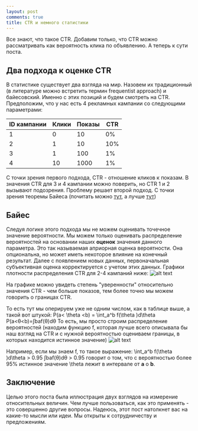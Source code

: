 ```yaml
---
layout: post
comments: true
title: CTR и немного статистики
---
```


Все знают, что такое  CTR. Добавим только, что CTR можно рассматривать как вероятность клика по объявлению.
А теперь к сути поста.


## Два подхода к оценке CTR


В статистике существует два взгляда на мир. Назовем их традиционный (в литературе можно встретить термин frequentist approach) и байесовский. Именно с этих позиций и будем смотреть на CTR. Предположим, что у нас есть 4 рекламных кампании со следующими параметрами:


ID кампании | Клики | Показы | CTR 
--- | --- | --- | --- 
1 | 0 | 10 | 0%
2 | 1 | 10 | 10% 
3 | 1 | 100 | 1% 
4 | 10 | 1000 | 1%


С точки зрения первого подхода, CTR  - отношение кликов к показам. В значения CTR для 3 и 4 кампании можно поверить, но CTR 1 и 2 вызывают подозрения. Проблему решает второй подход. С точки зрения теоремы Байеса (почитать можно [тут], а лучше [тут]) 

## Байес

Следуя логике этого подхода мы не можем оценивать точечное значение вероятности. Мы можем только оценивать распределение вероятностей на основании наших **оценок** значения данного параметра. Это так называемая априорная оценка вероятности. Она опциональна, но может иметь некоторое влияние на конечный результат. Далее с появлением новых данных, первоначальная субъективная оценка корректируется с учетом этих данных. Графики плотности распределения CTR для 2-4 кампаний ниже:
![alt text][logo1]


На графике можно увидеть степень "уверенности" относительно значения CTR - чем больше показов, тем более точно мы можем говорить о границах CTR. 

То есть тут мы оперируем уже не одним числом, как в таблице выше, а такой вот штукой:
P(a< \theta <b) =  \int_a^b f(\theta )d\theta   P(a<θ<b)=∫baf(θ)dθ
То есть, мы просто строим распределение вероятностей (находим функцию f, которая лучше всего описывала бы наш взгляд на CTR и с нужной вероятностью оцениваем границы, в которых находится истинное значение)
![alt text][logo2]

Например, если мы знаем f, то такое выражение:
\int_a^b f(\theta )d\theta > 0.95   ∫baf(θ)dθ > 0.95
говорит о том, что с вероятностью более 95% истинное значение \theta лежит в интервале от **a** о **b**.


## Заключение

Целью этого поста была иллюстрация двух взглядов на измерение относительных величин. Чем лучше пользоваться, как это применять - это совершенно другие вопросы. 
Надеюсь, этот пост натолкнет вас на какие-то мысли или идеи. Мы открыты к сотрудничеству и предложениям.




[тут]: https://en.wikipedia.org/wiki/Bayes%27_theorem
[тут]: http://www.yudkowsky.net/rational/bayes
[logo1]: https://m.realweb.ru/service/home/~/?auth=co&loc=ru&id=680&part=2
[logo2]: https://www.chrisstucchio.com/blog_media/2013/bayesian_analysis_conversion_rates/posterior_distribution.png
